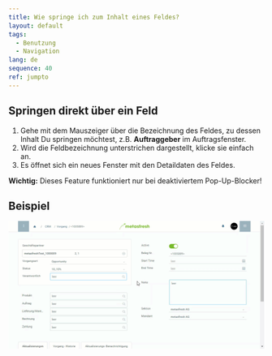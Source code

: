 ```yaml
---
title: Wie springe ich zum Inhalt eines Feldes?
layout: default
tags:
  - Benutzung
  - Navigation
lang: de
sequence: 40
ref: jumpto
---
```


## Springen direkt über ein Feld
1. Gehe mit dem Mauszeiger über die Bezeichnung des Feldes, zu dessen Inhalt Du springen möchtest, z.B. **Auftraggeber** im Auftragsfenster.
1. Wird die Feldbezeichnung unterstrichen dargestellt, klicke sie einfach an.
1. Es öffnet sich ein neues Fenster mit den Detaildaten des Feldes.

**Wichtig:** Dieses Feature funktioniert nur bei deaktiviertem Pop-Up-Blocker!

## Beispiel
![](assets/SpringezuDaten.gif)
